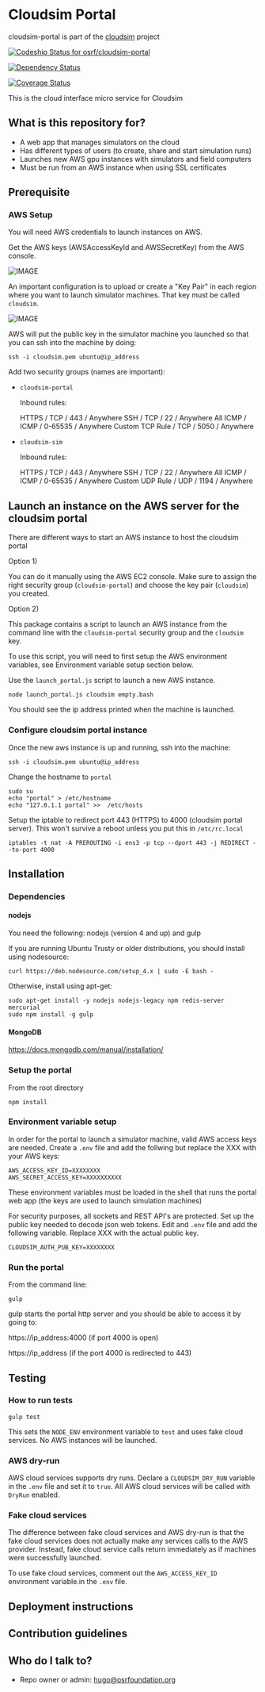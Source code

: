 # Cloudsim Portal

cloudsim-portal is part of the [cloudsim](https://bitbucket.org/osrf/cloudsim) project

[ ![Codeship Status for osrf/cloudsim-portal](https://codeship.com/projects/915a1070-0a4d-0134-bce0-06f29080c625/status?branch=default)](https://codeship.com/projects/155557)

[![Dependency Status](https://www.versioneye.com/user/projects/57ca2d8c939fc600508e90a4/badge.svg?style=flat-square)](https://www.versioneye.com/user/projects/57ca2d8c939fc600508e90a4)

[![Coverage Status](https://coveralls.io/repos/bitbucket/osrf/cloudsim-portal/badge.svg?branch=default)](https://coveralls.io/bitbucket/osrf/cloudsim-portal?branch=default)

This is the cloud interface micro service for Cloudsim

## What is this repository for? ##

* A web app that manages simulators on the cloud
* Has different types of users (to create, share and start simulation runs)
* Launches new AWS gpu instances with simulators and field computers
* Must be run from an AWS instance when using SSL certificates

## Prerequisite ##

### AWS Setup ###

You will need AWS credentials to launch instances on AWS.

Get the AWS keys (AWSAccessKeyId and AWSSecretKey) from the AWS console.

![IMAGE](aws_keys.png)

An important configuration is to upload or create a "Key Pair" in each
region where you want to launch simulator machines. That key must be called `cloudsim`.

![IMAGE](cloudsim_key.png)

AWS will put the public key in the simulator machine you launched so that you
can ssh into the machine by doing:

    ssh -i cloudsim.pem ubuntu@ip_address

Add two security groups (names are important):

* `cloudsim-portal`

  Inbound rules:

    HTTPS / TCP / 443 / Anywhere
    SSH  / TCP / 22 / Anywhere
    All ICMP / ICMP / 0-65535 / Anywhere
    Custom TCP Rule / TCP / 5050 / Anywhere


* `cloudsim-sim`

  Inbound rules:

    HTTPS / TCP / 443 / Anywhere
    SSH  / TCP / 22 / Anywhere
    All ICMP / ICMP / 0-65535 / Anywhere
    Custom UDP Rule  / UDP / 1194 / Anywhere

## Launch an instance on the AWS server for the cloudsim portal ##

There are different ways to start an AWS instance to host the cloudsim portal

Option 1)

You can do it manually using the AWS EC2 console. Make sure to assign the
right security group (`cloudsim-portal`) and choose the key pair (`cloudsim`) you created.


Option 2)

This package contains a script to launch an AWS instance from the command line
with the `cloudsim-portal` security group and the `cloudsim` key.

To use this script, you will need to first setup the AWS environment variables,
see Environment variable setup section below.

Use the `launch_portal.js` script to launch a new AWS instance.

    node launch_portal.js cloudsim empty.bash

You should see the ip address printed when the machine is launched.

### Configure cloudsim portal instance ###

Once the new aws instance is up and running, ssh into the machine:

    ssh -i cloudsim.pem ubuntu@ip_address

Change the hostname to `portal`

    sudo su
    echo "portal" > /etc/hostname
    echo "127.0.1.1 portal" >>  /etc/hosts


Setup the iptable to redirect port 443 (HTTPS) to 4000 (cloudsim portal server).
This won't survive a reboot unless you put this in
`/etc/rc.local`

    iptables -t nat -A PREROUTING -i ens3 -p tcp --dport 443 -j REDIRECT --to-port 4000

## Installation ##

### Dependencies ###

#### nodejs ####

You need the following: nodejs (version 4 and up) and gulp

If you are running Ubuntu Trusty or older distributions, you should install using nodesource:

    curl https://deb.nodesource.com/setup_4.x | sudo -E bash -

Otherwise, install using apt-get:

    sudo apt-get install -y nodejs nodejs-legacy npm redis-server mercurial
    sudo npm install -g gulp


#### MongoDB ####

https://docs.mongodb.com/manual/installation/


### Setup the portal ###

From the root directory

    npm install

### Environment variable setup ###

In order for the portal to launch a simulator machine, valid AWS access keys are needed. Create a `.env` file and add the follwing but replace the XXX with your AWS keys:

    AWS_ACCESS_KEY_ID=XXXXXXXX
    AWS_SECRET_ACCESS_KEY=XXXXXXXXXX

These environment variables must be loaded in the shell that runs the portal web app (the keys are used to launch
 simulation machines)


For security purposes, all sockets and REST API's are protected. Set up the public key needed to decode json web tokens. Edit and `.env` file and add the following variable. Replace XXX with the actual public key.

    CLOUDSIM_AUTH_PUB_KEY=XXXXXXXX


### Run the portal ###

From the command line:

    gulp

gulp starts the portal http server and you should be able to access it by going
to:

https://ip_address:4000 (if port 4000 is open)

https://ip_address (if the port 4000 is redirected to 443)

## Testing ##

### How to run tests ###

    gulp test

This sets the `NODE_ENV` environment variable to `test` and uses fake cloud services.
No AWS instances will be launched.

### AWS dry-run ###

AWS cloud services supports dry runs. Declare a `CLOUDSIM_DRY_RUN` variable in the `.env` file and set it to `true`. All AWS cloud services will be called with `DryRun` enabled.

### Fake cloud services ###

The difference between fake cloud services and AWS dry-run is that the fake cloud services does not actually make any services calls to the AWS provider. Instead, fake cloud service calls return immediately as if machines were successfully launched.

To use fake cloud services, comment out the `AWS_ACCESS_KEY_ID` environment variable.in the `.env` file.


## Deployment instructions ##


## Contribution guidelines ##

## Who do I talk to? ##

* Repo owner or admin: hugo@osrfoundation.org
